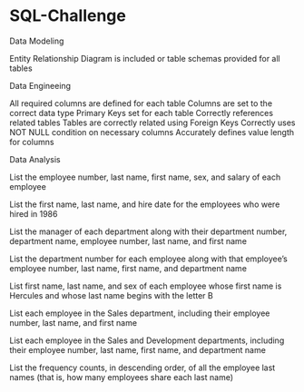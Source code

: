 # SQL-Challenge

Data Modeling

Entity Relationship Diagram is included or table schemas provided for all tables

Data Engineeing

All required columns are defined for each table
Columns are set to the correct data type 
Primary Keys set for each table 
Correctly references related tables 
Tables are correctly related using Foreign Keys 
Correctly uses NOT NULL condition on necessary columns 
Accurately defines value length for columns 

Data Analysis

List the employee number, last name, first name, sex, and salary of each employee

List the first name, last name, and hire date for the employees who were hired in 1986

List the manager of each department along with their department number, department name, employee number, last name, and first name

List the department number for each employee along with that employee’s employee number, last name, first name, and department name

List first name, last name, and sex of each employee whose first name is Hercules and whose last name begins with the letter B

List each employee in the Sales department, including their employee number, last name, and first name

List each employee in the Sales and Development departments, including their employee number, last name, first name, and department name

List the frequency counts, in descending order, of all the employee last names (that is, how many employees share each last name)
